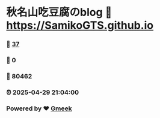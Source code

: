 # 秋名山吃豆腐のblog :link: https://SamikoGTS.github.io 
### :page_facing_up: [37](https://SamikoGTS.github.io/tag.html) 
### :speech_balloon: 0 
### :hibiscus: 80462 
### :alarm_clock: 2025-04-29 21:04:00 
### Powered by :heart: [Gmeek](https://github.com/Meekdai/Gmeek)
